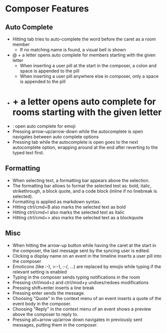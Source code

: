 # Composer Features
## Auto Complete

 - Hitting tab tries to auto-complete the word before the caret as a room member
    - If no matching name is found, a visual bell is shown
 - @ + a letter opens auto complete for members starting with the given letter
    - When inserting a user pill at the start in the composer, a colon and space is appended to the pill
    - When inserting a user pill anywhere else in composer, only a space is appended to the pill
 - # + a letter opens auto complete for rooms starting with the given letter
 - : open auto complete for emoji
 - Pressing arrow-up/arrow-down while the autocomplete is open navigates between auto complete options
 - Pressing tab while the autocomplete is open goes to the next autocomplete option,
    wrapping around at the end after reverting to the typed text first.

## Formatting

 - When selecting text, a formatting bar appears above the selection.
 - The formatting bar allows to format the selected test as:
    bold, italic, strikethrough, a block quote, and a code block (inline if no linebreak is selected).
 - Formatting is applied as markdown syntax.
 - Hitting ctrl/cmd+B also marks the selected text as bold
 - Hitting ctrl/cmd+I also marks the selected text as italic
 - Hitting ctrl/cmd+> also marks the selected text as a blockquote

## Misc

 - When hitting the arrow-up button while having the caret at the start in the composer,
    the last message sent by the syncing user is edited.
 - Clicking a display name on an event in the timeline inserts a user pill into the composer
 - Emoticons (like :-), >:-), :-/, ...) are replaced by emojis while typing if the relevant setting is enabled
 - Typing in the composer sends typing notifications in the room
 - Pressing ctrl/mod+z and ctrl/mod+y undoes/redoes modifications
 - Pressing shift+enter inserts a line break
 - Pressing enter sends the message.
 - Choosing "Quote" in the context menu of an event inserts a quote of the event body in the composer.
 - Choosing "Reply" in the context menu of an event shows a preview above the composer to reply to.
 - Pressing alt+arrow up/arrow down navigates in previously sent messages, putting them in the composer.